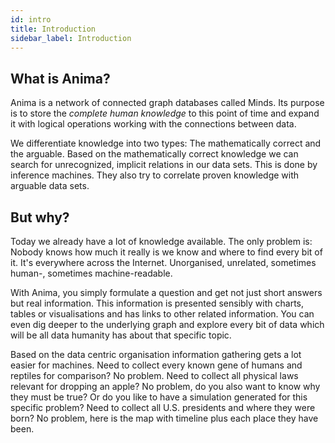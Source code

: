 ```yaml
---
id: intro
title: Introduction
sidebar_label: Introduction
---
```


## What is Anima?

Anima is a network of connected graph databases called Minds. Its purpose is to store the *complete
human knowledge* to this point of time and expand it with logical operations working with the connections
between data.

We differentiate knowledge into two types: The mathematically correct and the arguable. Based on the 
mathematically correct knowledge we can search for unrecognized, implicit relations in our data sets.
This is done by inference machines. They also try to correlate proven knowledge with arguable data sets. 

## But why?

Today we already have a lot of knowledge available. The only problem is: Nobody knows 
how much it really is we know and where to find every bit of it. It's everywhere across the Internet. 
Unorganised, unrelated, sometimes human-, sometimes machine-readable. 

With Anima, you simply formulate a question and get not just short answers but real information.
This information is presented sensibly with charts, tables or visualisations and 
has links to other related information. You can even dig deeper to the underlying graph and 
explore every bit of data which will be all data humanity has about that specific topic.

Based on the data centric organisation information gathering gets a lot easier for machines.
Need to collect every known gene of humans and reptiles for comparison? No problem.
Need to collect all physical laws relevant for dropping an apple? No problem, do you also want to
know why they must be true? Or do you like to have a simulation generated for this specific problem?
Need to collect all U.S. presidents and where they were born? No problem, here is the map with timeline
plus each place they have been. 
